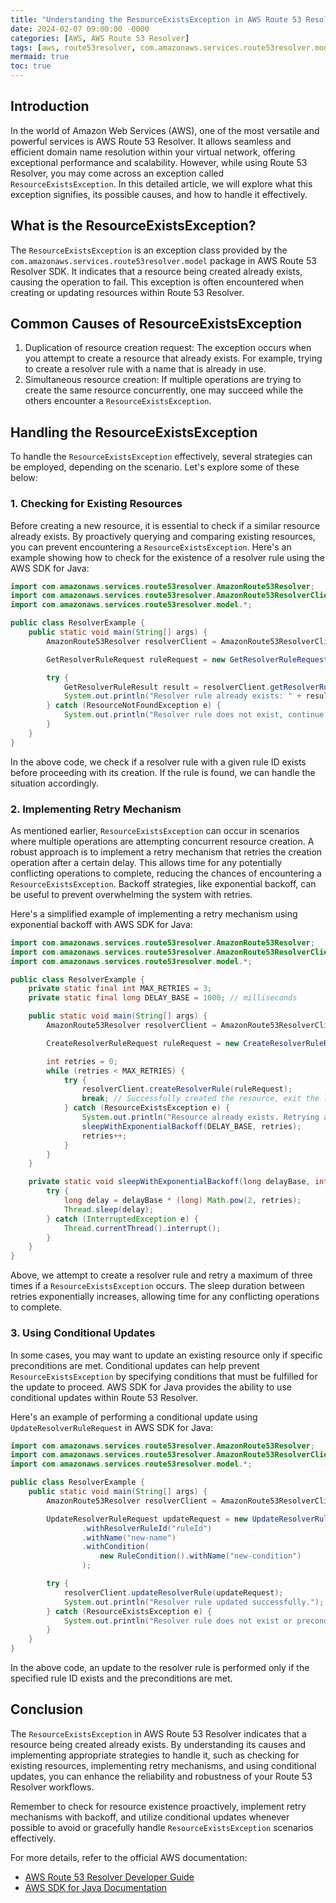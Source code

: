 ```yaml
---
title: "Understanding the ResourceExistsException in AWS Route 53 Resolver"
date: 2024-02-07 09:00:00 -0000
categories: [AWS, AWS Route 53 Resolver]
tags: [aws, route53resolver, com.amazonaws.services.route53resolver.model]
mermaid: true
toc: true
---
```



## Introduction
In the world of Amazon Web Services (AWS), one of the most versatile and powerful services is AWS Route 53 Resolver. It allows seamless and efficient domain name resolution within your virtual network, offering exceptional performance and scalability. However, while using Route 53 Resolver, you may come across an exception called `ResourceExistsException`. In this detailed article, we will explore what this exception signifies, its possible causes, and how to handle it effectively.

## What is the ResourceExistsException?
The `ResourceExistsException` is an exception class provided by the `com.amazonaws.services.route53resolver.model` package in AWS Route 53 Resolver SDK. It indicates that a resource being created already exists, causing the operation to fail. This exception is often encountered when creating or updating resources within Route 53 Resolver.

## Common Causes of ResourceExistsException
1. Duplication of resource creation request: The exception occurs when you attempt to create a resource that already exists. For example, trying to create a resolver rule with a name that is already in use.
2. Simultaneous resource creation: If multiple operations are trying to create the same resource concurrently, one may succeed while the others encounter a `ResourceExistsException`.

## Handling the ResourceExistsException
To handle the `ResourceExistsException` effectively, several strategies can be employed, depending on the scenario. Let's explore some of these below:

### 1. Checking for Existing Resources
Before creating a new resource, it is essential to check if a similar resource already exists. By proactively querying and comparing existing resources, you can prevent encountering a `ResourceExistsException`. Here's an example showing how to check for the existence of a resolver rule using the AWS SDK for Java:

```java
import com.amazonaws.services.route53resolver.AmazonRoute53Resolver;
import com.amazonaws.services.route53resolver.AmazonRoute53ResolverClientBuilder;
import com.amazonaws.services.route53resolver.model.*;

public class ResolverExample {
    public static void main(String[] args) {
        AmazonRoute53Resolver resolverClient = AmazonRoute53ResolverClientBuilder.defaultClient();

        GetResolverRuleRequest ruleRequest = new GetResolverRuleRequest().withResolverRuleId("ruleId");

        try {
            GetResolverRuleResult result = resolverClient.getResolverRule(ruleRequest);
            System.out.println("Resolver rule already exists: " + result.getResolverRule());
        } catch (ResourceNotFoundException e) {
            System.out.println("Resolver rule does not exist, continue with creation...");
        }
    }
}
```

In the above code, we check if a resolver rule with a given rule ID exists before proceeding with its creation. If the rule is found, we can handle the situation accordingly.

### 2. Implementing Retry Mechanism
As mentioned earlier, `ResourceExistsException` can occur in scenarios where multiple operations are attempting concurrent resource creation. A robust approach is to implement a retry mechanism that retries the creation operation after a certain delay. This allows time for any potentially conflicting operations to complete, reducing the chances of encountering a `ResourceExistsException`. Backoff strategies, like exponential backoff, can be useful to prevent overwhelming the system with retries.

Here's a simplified example of implementing a retry mechanism using exponential backoff with AWS SDK for Java:

```java
import com.amazonaws.services.route53resolver.AmazonRoute53Resolver;
import com.amazonaws.services.route53resolver.AmazonRoute53ResolverClientBuilder;
import com.amazonaws.services.route53resolver.model.*;

public class ResolverExample {
    private static final int MAX_RETRIES = 3;
    private static final long DELAY_BASE = 1000; // milliseconds

    public static void main(String[] args) {
        AmazonRoute53Resolver resolverClient = AmazonRoute53ResolverClientBuilder.defaultClient();

        CreateResolverRuleRequest ruleRequest = new CreateResolverRuleRequest().withResolverRuleName("example-rule");

        int retries = 0;
        while (retries < MAX_RETRIES) {
            try {
                resolverClient.createResolverRule(ruleRequest);
                break; // Successfully created the resource, exit the loop
            } catch (ResourceExistsException e) {
                System.out.println("Resource already exists. Retrying after delay...");
                sleepWithExponentialBackoff(DELAY_BASE, retries);
                retries++;
            }
        }
    }

    private static void sleepWithExponentialBackoff(long delayBase, int retries) {
        try {
            long delay = delayBase * (long) Math.pow(2, retries);
            Thread.sleep(delay);
        } catch (InterruptedException e) {
            Thread.currentThread().interrupt();
        }
    }
}
```

Above, we attempt to create a resolver rule and retry a maximum of three times if a `ResourceExistsException` occurs. The sleep duration between retries exponentially increases, allowing time for any conflicting operations to complete.

### 3. Using Conditional Updates
In some cases, you may want to update an existing resource only if specific preconditions are met. Conditional updates can help prevent `ResourceExistsException` by specifying conditions that must be fulfilled for the update to proceed. AWS SDK for Java provides the ability to use conditional updates within Route 53 Resolver.

Here's an example of performing a conditional update using `UpdateResolverRuleRequest` in AWS SDK for Java:

```java
import com.amazonaws.services.route53resolver.AmazonRoute53Resolver;
import com.amazonaws.services.route53resolver.AmazonRoute53ResolverClientBuilder;
import com.amazonaws.services.route53resolver.model.*;

public class ResolverExample {
    public static void main(String[] args) {
        AmazonRoute53Resolver resolverClient = AmazonRoute53ResolverClientBuilder.defaultClient();

        UpdateResolverRuleRequest updateRequest = new UpdateResolverRuleRequest()
                .withResolverRuleId("ruleId")
                .withName("new-name")
                .withCondition(
                    new RuleCondition().withName("new-condition")
                );

        try {
            resolverClient.updateResolverRule(updateRequest);
            System.out.println("Resolver rule updated successfully.");
        } catch (ResourceExistsException e) {
            System.out.println("Resolver rule does not exist or preconditions are not met.");
        }
    }
}
```

In the above code, an update to the resolver rule is performed only if the specified rule ID exists and the preconditions are met.

## Conclusion
The `ResourceExistsException` in AWS Route 53 Resolver indicates that a resource being created already exists. By understanding its causes and implementing appropriate strategies to handle it, such as checking for existing resources, implementing retry mechanisms, and using conditional updates, you can enhance the reliability and robustness of your Route 53 Resolver workflows.

Remember to check for resource existence proactively, implement retry mechanisms with backoff, and utilize conditional updates whenever possible to avoid or gracefully handle `ResourceExistsException` scenarios effectively.

For more details, refer to the official AWS documentation:
- [AWS Route 53 Resolver Developer Guide](https://docs.aws.amazon.com/Route53/latest/DeveloperGuide/resolver.html)
- [AWS SDK for Java Documentation](https://docs.aws.amazon.com/sdk-for-java/index.html)
